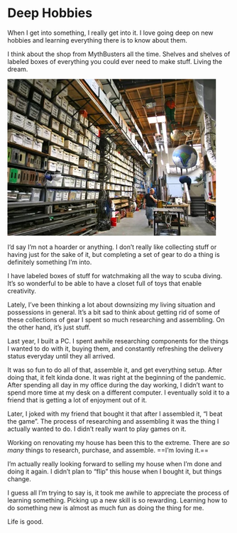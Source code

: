 # Deep Hobbies

When I get into something, I really get into it. I love going deep on new hobbies and learning everything there is to know about them.

I think about the shop from MythBusters all the time. Shelves and shelves of labeled boxes of everything you could ever need to make stuff. Living the dream.

![M5 Industries](m5.jpg)

I’d say I’m not a hoarder or anything. I don’t really like collecting stuff or having just for the sake of it, but completing a set of gear to do a thing is definitely something I’m into.

I have labeled boxes of stuff for watchmaking all the way to scuba diving. It’s so wonderful to be able to have a closet full of toys that enable creativity.

Lately, I’ve been thinking a lot about downsizing my living situation and possessions in general. It’s a bit sad to think about getting rid of some of these collections of gear I spent so much researching and assembling. On the other hand, it’s just stuff.

Last year, I built a PC. I spent awhile researching components for the things I wanted to do with it, buying them, and constantly refreshing the delivery status everyday until they all arrived.

It was so fun to do all of that, assemble it, and get everything setup. After doing that, it felt kinda done. It was right at the beginning of the pandemic. After spending all day in my office during the day working, I didn’t want to spend more time at my desk on a different computer. I eventually sold it to a friend that is getting a lot of enjoyment out of it.

Later, I joked with my friend that bought it that after I assembled it, “I beat the game”. The process of researching and assembling it was the thing I actually wanted to do. I didn’t really want to play games on it.

Working on renovating my house has been this to the extreme. There are *so many* things to research, purchase, and assemble. ==I’m loving it.==

I’m actually really looking forward to selling my house when I’m done and doing it again. I didn’t plan to “flip” this house when I bought it, but things change.

I guess all I’m trying to say is, it took me awhile to appreciate the process of learning something. Picking up a new skill is so rewarding. Learning how to do something new is almost as much fun as doing the thing for me.

Life is good.
